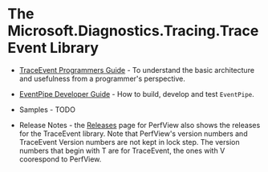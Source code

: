 
# The Microsoft.Diagnostics.Tracing.TraceEvent Library



* [TraceEvent Programmers Guide](./TraceEventProgrammersGuide.md) - To understand the 
basic architecture and usefulness from a programmer's perspective. 
* [EventPipe Developer Guide](./EventPipeDeveloperGuide.md) - How to build, develop and test `EventPipe`. 



* Samples - TODO 

* Release Notes - the [Releases](https://github.com/Microsoft/perfview/releases) page 
for PerfView also shows the releases for the TraceEvent library.   Note that PerfView's 
version numbers and TraceEvent Version numbers are not kept in lock step. 
The version numbers that begin with T are for TraceEvent, the ones with V coorespond to PerfView.  
